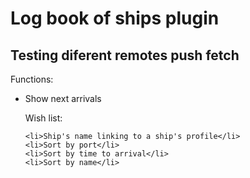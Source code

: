 <h1>Log book of ships plugin</h1>

<h2>Testing diferent remotes push fetch </h2>

<p>Functions:</p>

<ul>

<li>Show next arrivals</li>

<p>Wish list:</p>

	<li>Ship's name linking to a ship's profile</li>
	<li>Sort by port</li>
	<li>Sort by time to arrival</li>
	<li>Sort by name</li>
</ul>
